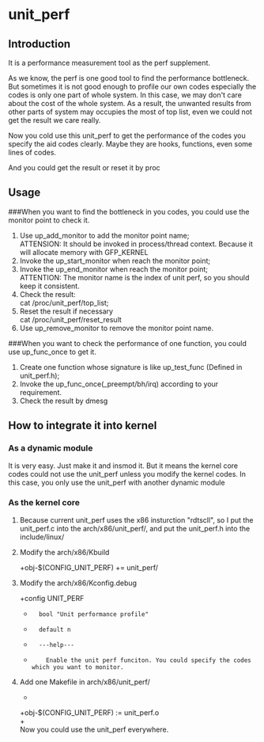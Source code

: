 # unit_perf

## Introduction
It is a performance measurement tool as the perf supplement.

As we know, the perf is one good tool to find the performance bottleneck. But sometimes it is not good enough to profile our own codes especially the codes is only one part of whole system. In this case, we may don't care about the cost of the whole system. As a result, the unwanted results from other parts of system may occupies the most of top list, even we could not get the result we care really.  

Now you cold use this unit_perf to get the performance of the codes you specify the aid codes clearly. Maybe they are hooks, functions, even some lines of codes.

And you could get the result or reset it by proc

## Usage  
###When you want to find the bottleneck in you codes, you could use the monitor point to check it.  
1. Use up_add_monitor to add the monitor point name;  
ATTENSION: It should be invoked in process/thread context. Because it will allocate memory with GFP_KERNEL  
2. Invoke the up_start_monitor when reach the monitor point;  
3. Invoke the up_end_monitor when reach the monitor point;  
ATTENTION: The monitor name is the index of unit perf, so you should keep it consistent.
4. Check the result:  
cat /proc/unit_perf/top_list;  
5. Reset the result if necessary  
cat /proc/unit_perf/reset_result  
6. Use up_remove_monitor to remove the monitor point name.  

###When you want to check the performance of one function, you could use up_func_once to get it.  
1. Create one function whose signature is like up_test_func (Defined in unit_perf.h);  
2. Invoke the up_func_once(_preempt/bh/irq) according to your requirement.  
3. Check the result by dmesg  


## How to integrate it into kernel
### As a dynamic module
It is very easy. Just make it and insmod it.
But it means the kernel core codes could not use the unit_perf unless you modify the kernel codes.
In this case, you only use the unit_perf with another dynamic module  

### As the kernel core 
1. Because current unit_perf uses the x86 insturction "rdtscll", so I put the unit_perf.c into the arch/x86/unit_perf/, and put the unit_perf.h into the include/linux/  
2. Modify the arch/x86/Kbuild  
	
	+obj-$(CONFIG_UNIT_PERF) += unit_perf/
3. Modify the arch/x86/Kconfig.debug
	
	+config UNIT_PERF
	+       bool "Unit performance profile"  
	+       default n  
	+       ---help---  
	+         Enable the unit perf funciton. You could specify the codes which you want to monitor.  
4. Add one Makefile in arch/x86/unit_perf/  
	
	+  
	+obj-$(CONFIG_UNIT_PERF) := unit_perf.o  
	+  
Now you could use the unit_perf everywhere.











